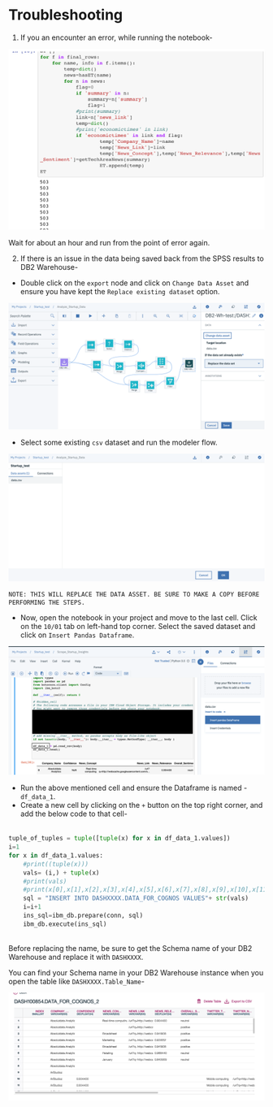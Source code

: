 # Troubleshooting

1. If you an encounter an error, while running the notebook-

![](/doc/source/images/Scraping_Error.png)

Wait for about an hour and run from the point of error again.

2. If there is an issue in the data being saved back from the SPSS results to DB2 Warehouse-

* Double click on the `export` node and click on `Change Data Asset` and ensure you have kept the `Replace existing dataset` option.

![](/doc/source/images/save_to_dataset.png)

* Select some existing `csv` dataset and run the modeler flow.

![](/doc/source/images/select_dataset.png)

```
NOTE: THIS WILL REPLACE THE DATA ASSET. BE SURE TO MAKE A COPY BEFORE PERFORMING THE STEPS.
```
* Now, open the notebook in your project and move to the last cell. Click on the `10/01` tab on left-hand top corner. Select the saved dataset and click on `Insert Pandas Dataframe`.

![](/doc/source/images/dataset_to_ntbk.png)

* Run the above mentioned cell and ensure the Dataframe is named - `df_data_1`.
* Create a new cell by clicking on the `+` button on the top right corner, and add the below code to that cell-

```Python

tuple_of_tuples = tuple([tuple(x) for x in df_data_1.values])
i=1
for x in df_data_1.values:
    #print((tuple(x)))
    vals= (i,) + tuple(x)
    #print(vals)
    #print(x[0],x[1],x[2],x[3],x[4],x[5],x[6],x[7],x[8],x[9],x[10],x[11],x[12])
    sql = "INSERT INTO DASHXXXX.DATA_FOR_COGNOS VALUES"+ str(vals)
    i=i+1
    ins_sql=ibm_db.prepare(conn, sql)
    ibm_db.execute(ins_sql)
    
```

Before replacing the name, be sure to get the Schema name of your DB2 Warehouse and replace it with `DASHXXXX`.

You can find your Schema name in your DB2 Warehouse instance when you open the table like `DASHXXXX.Table_Name`-

![](/doc/source/images/Schema_Name.png)
